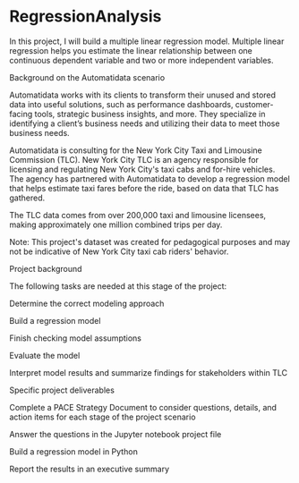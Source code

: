 # RegressionAnalysis
In this project, I will build a multiple linear regression model. Multiple linear regression helps you estimate the linear relationship between one continuous dependent variable and two or more independent variables.  

Background on the Automatidata scenario

Automatidata works with its clients to transform their unused and stored data into useful solutions, such as performance dashboards, customer-facing tools, strategic business insights, and more. They specialize in identifying a client’s business needs and utilizing their data to meet those business needs. 

Automatidata is consulting for the New York City Taxi and Limousine Commission (TLC). New York City TLC is an agency responsible for licensing and regulating New York City's taxi cabs and for-hire vehicles. The agency has partnered with Automatidata to develop a regression model that helps estimate taxi fares before the ride, based on data that TLC has gathered. 

The TLC data comes from over 200,000 taxi and limousine licensees, making approximately one million combined trips per day. 

Note: This project's dataset was created for pedagogical purposes and may not be indicative of New York City taxi cab riders' behavior.

Project background

The following tasks are needed at this stage of the project:

Determine the correct modeling approach

Build a regression model

Finish checking model assumptions

Evaluate the model

Interpret model results and summarize findings for stakeholders within TLC

Specific project deliverables

Complete a PACE Strategy Document to consider questions, details, and action items for each stage of the project scenario

Answer the questions in the Jupyter notebook project file

Build a regression model in Python

Report the results in an executive summary
